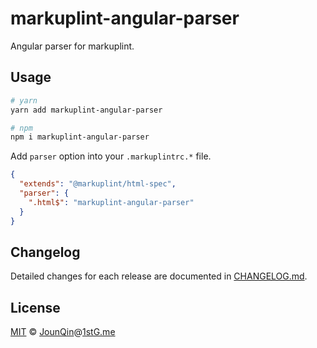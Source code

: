 # markuplint-angular-parser

Angular parser for markuplint.

## Usage

```sh
# yarn
yarn add markuplint-angular-parser

# npm
npm i markuplint-angular-parser
```

Add `parser` option into your `.markuplintrc.*` file.

```json
{
  "extends": "@markuplint/html-spec",
  "parser": {
    ".html$": "markuplint-angular-parser"
  }
}
```

## Changelog

Detailed changes for each release are documented in [CHANGELOG.md](./CHANGELOG.md).

## License

[MIT][] © [JounQin][]@[1stG.me][]

[1stg.me]: https://www.1stg.me
[jounqin]: https://GitHub.com/JounQin
[mit]: http://opensource.org/licenses/MIT
